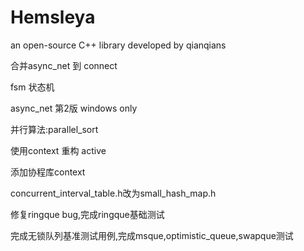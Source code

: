 ﻿Hemsleya
========

an open-source C++ library developed by qianqians

合并async_net 到 connect

fsm 状态机

async_net 第2版 windows only

并行算法:parallel_sort

使用context 重构 active

添加协程库context 

concurrent_interval_table.h改为small_hash_map.h

修复ringque bug,完成ringque基础测试

完成无锁队列基准测试用例,完成msque,optimistic_queue,swapque测试

